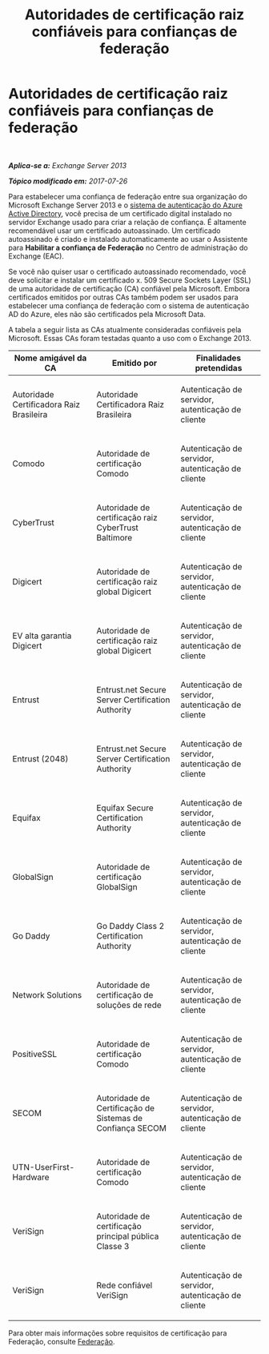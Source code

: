 ﻿---
title: 'Autoridades de certificação raiz confiáveis para confianças de federação'
TOCTitle: Autoridades de certificação raiz confiáveis para confianças de federação
ms:assetid: d4224bf5-69b3-484c-8a70-4f230d3dbdd9
ms:mtpsurl: https://technet.microsoft.com/pt-br/library/Ee332350(v=EXCHG.150)
ms:contentKeyID: 50486727
ms.date: 05/22/2018
mtps_version: v=EXCHG.150
ms.translationtype: MT
---

# Autoridades de certificação raiz confiáveis para confianças de federação

 

_**Aplica-se a:** Exchange Server 2013_

_**Tópico modificado em:** 2017-07-26_

Para estabelecer uma confiança de federação entre sua organização do Microsoft Exchange Server 2013 e o [sistema de autenticação do Azure Active Directory](https://go.microsoft.com/fwlink/p/?linkid=135986), você precisa de um certificado digital instalado no servidor Exchange usado para criar a relação de confiança. É altamente recomendável usar um certificado autoassinado. Um certificado autoassinado é criado e instalado automaticamente ao usar o Assistente para **Habilitar a confiança de Federação** no Centro de administração do Exchange (EAC).

Se você não quiser usar o certificado autoassinado recomendado, você deve solicitar e instalar um certificado x. 509 Secure Sockets Layer (SSL) de uma autoridade de certificação (CA) confiável pela Microsoft. Embora certificados emitidos por outras CAs também podem ser usados para estabelecer uma confiança de federação com o sistema de autenticação AD do Azure, eles não são certificados pela Microsoft Data.

A tabela a seguir lista as CAs atualmente consideradas confiáveis pela Microsoft. Essas CAs foram testadas quanto a uso com o Exchange 2013.


<table>
<colgroup>
<col style="width: 33%" />
<col style="width: 33%" />
<col style="width: 33%" />
</colgroup>
<thead>
<tr class="header">
<th>Nome amigável da CA</th>
<th>Emitido por</th>
<th>Finalidades pretendidas</th>
</tr>
</thead>
<tbody>
<tr class="odd">
<td><p>Autoridade Certificadora Raiz Brasileira</p></td>
<td><p>Autoridade Certificadora Raiz Brasileira</p></td>
<td><p>Autenticação de servidor, autenticação de cliente</p></td>
</tr>
<tr class="even">
<td><p>Comodo</p></td>
<td><p>Autoridade de certificação Comodo</p></td>
<td><p>Autenticação de servidor, autenticação de cliente</p></td>
</tr>
<tr class="odd">
<td><p>CyberTrust</p></td>
<td><p>Autoridade de certificação raiz CyberTrust Baltimore</p></td>
<td><p>Autenticação de servidor, autenticação de cliente</p></td>
</tr>
<tr class="even">
<td><p>Digicert</p></td>
<td><p>Autoridade de certificação raiz global Digicert</p></td>
<td><p>Autenticação de servidor, autenticação de cliente</p></td>
</tr>
<tr class="odd">
<td><p>EV alta garantia Digicert</p></td>
<td><p>Autoridade de certificação raiz global Digicert</p></td>
<td><p>Autenticação de servidor, autenticação de cliente</p></td>
</tr>
<tr class="even">
<td><p>Entrust</p></td>
<td><p>Entrust.net Secure Server Certification Authority</p></td>
<td><p>Autenticação de servidor, autenticação de cliente</p></td>
</tr>
<tr class="odd">
<td><p>Entrust (2048)</p></td>
<td><p>Entrust.net Secure Server Certification Authority</p></td>
<td><p>Autenticação de servidor, autenticação de cliente</p></td>
</tr>
<tr class="even">
<td><p>Equifax</p></td>
<td><p>Equifax Secure Certification Authority</p></td>
<td><p>Autenticação de servidor, autenticação de cliente</p></td>
</tr>
<tr class="odd">
<td><p>GlobalSign</p></td>
<td><p>Autoridade de certificação GlobalSign</p></td>
<td><p>Autenticação de servidor, autenticação de cliente</p></td>
</tr>
<tr class="even">
<td><p>Go Daddy</p></td>
<td><p>Go Daddy Class 2 Certification Authority</p></td>
<td><p>Autenticação de servidor, autenticação de cliente</p></td>
</tr>
<tr class="odd">
<td><p>Network Solutions</p></td>
<td><p>Autoridade de certificação de soluções de rede</p></td>
<td><p>Autenticação de servidor, autenticação de cliente</p></td>
</tr>
<tr class="even">
<td><p>PositiveSSL</p></td>
<td><p>Autoridade de certificação Comodo</p></td>
<td><p>Autenticação de servidor, autenticação de cliente</p></td>
</tr>
<tr class="odd">
<td><p>SECOM</p></td>
<td><p>Autoridade de Certificação de Sistemas de Confiança SECOM</p></td>
<td><p>Autenticação de servidor, autenticação de cliente</p></td>
</tr>
<tr class="even">
<td><p>UTN-UserFirst-Hardware</p></td>
<td><p>Autoridade de certificação Comodo</p></td>
<td><p>Autenticação de servidor, autenticação de cliente</p></td>
</tr>
<tr class="odd">
<td><p>VeriSign</p></td>
<td><p>Autoridade de certificação principal pública Classe 3</p></td>
<td><p>Autenticação de servidor, autenticação de cliente</p></td>
</tr>
<tr class="even">
<td><p>VeriSign</p></td>
<td><p>Rede confiável VeriSign</p></td>
<td><p>Autenticação de servidor, autenticação de cliente</p></td>
</tr>
</tbody>
</table>


Para obter mais informações sobre requisitos de certificação para Federação, consulte [Federação](federation-exchange-2013-help.md).

